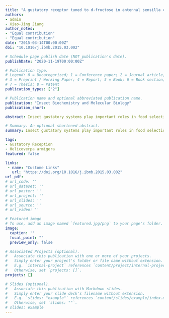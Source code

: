 ```yaml
---
title: "A gustatory receptor tuned to d-fructose in antennal sensilla chaetica of Helicoverpa armigera"
authors:
- admin
- Xiao-Jing Jiang
author_notes:
- "Equal contribution"
- "Equal contribution"
date: "2015-03-14T00:00:00Z"
doi: "10.1016/j.ibmb.2015.03.002"

# Schedule page publish date (NOT publication's date).
publishDate: "2020-11-19T00:00:00Z"

# Publication type.
# Legend: 0 = Uncategorized; 1 = Conference paper; 2 = Journal article;
# 3 = Preprint / Working Paper; 4 = Report; 5 = Book; 6 = Book section;
# 7 = Thesis; 8 = Patent
publication_types: ["2"]

# Publication name and optional abbreviated publication name.
publication: "Insect Biochemistry and Molecular Biology"
publication_short: 

abstract: Insect gustatory systems play important roles in food selection and feeding behaviors. In spite of the enormous progress in understanding gustation in Drosophila, for other insects one of the key elements in gustatory signaling, the gustatory receptor (GR), is still elusive. In this study, we report that fructose elicits behavioral and physiological responses in Helicoverpa armigera (Harm) to fructose and identify the gustatory receptor for this sugar. Using the proboscis extension reflex (PER) assays we found that females respond to fructose following stimulation of the distal part of the antenna, where we have identified contact chemosensilla tuned to fructose in tip recording experiments. We isolated three full-length cDNAs encoding candidate HarmGRs based on comparison with orthologous GR sequences in Heliothis virescens and functionally characterized the responses of HarmGR4 to 15 chemicals when this receptor was expressed in Xenopus oocytes with two-electrode voltage-clamp recording. Among the tastants tested, the oocytes dose-dependently responded only to d-fructose (EC50 = 0.045 M). By combining behavioral, electrophysiological and molecular approaches, these results provide basic knowledge for further research on the molecular mechanisms of gustatory reception.

# Summary. An optional shortened abstract.
summary: Insect gustatory systems play important roles in food selection and feeding behaviors. In spite of the enormous progress in understanding gustation in Drosophila, for other insects one of the key elements in gustatory signaling, the gustatory receptor (GR), is still elusive.

tags:
- Gustatory Reception
- Helicoverpa armigera
featured: false

links:
 - name: "Custome Links"
   url: "https://doi.org/10.1016/j.ibmb.2015.03.002"
url_pdf: 
# url_code: ''
# url_dataset: ''
# url_poster: ''
# url_project: ''
# url_slides: ''
# url_source: ''
# url_video: ''

# Featured image
# To use, add an image named `featured.jpg/png` to your page's folder. 
image:
  caption: ''
  focal_point: ""
  preview_only: false

# Associated Projects (optional).
#   Associate this publication with one or more of your projects.
#   Simply enter your project's folder or file name without extension.
#   E.g. `internal-project` references `content/project/internal-project/index.md`.
#   Otherwise, set `projects: []`.
projects: []

# Slides (optional).
#   Associate this publication with Markdown slides.
#   Simply enter your slide deck's filename without extension.
#   E.g. `slides: "example"` references `content/slides/example/index.md`.
#   Otherwise, set `slides: ""`.
# slides: example
---
```


<!-- {{% alert note %}}
Click the *Cite* button above to demo the feature to enable visitors to import publication metadata into their reference management software.
{{% /alert %}}

{{% alert note %}}
Click the *Slides* button above to demo Academic's Markdown slides feature.
{{% /alert %}}

Supplementary notes can be added here, including [code and math](https://sourcethemes.com/academic/docs/writing-markdown-latex/). -->
